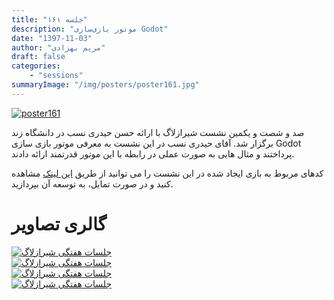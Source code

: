```yaml
---
title: "جلسه ۱۶۱"
description: "موتور بازی‌سازی Godot"
date: "1397-11-03"
author: "مریم بهزادی"
draft: false
categories:
    - "sessions"
summaryImage: "/img/posters/poster161.jpg"
---
```

[![poster161](../../img/posters/poster161.jpg)](../../img/poster161.jpg)

صد و شصت و یکمین نشست شیرازلاگ با ارائه حسن حیدری نسب در دانشگاه زند برگزار شد. آقای حیدری نسب در این نشست به معرفی موتور بازی سازی Godot پرداختند و مثال هایی به صورت عملی در رابطه با این موتور قدرتمند ارائه دادند. 

کدهای مربوط به بازی ایجاد شده در این نشست را می توانید از طریق
  [این لینک](https://github.com/HassanHeydariNasab/lug)
  مشاهده کنید و در صورت تمایل، به توسعه آن بپردازید.
 
 <div class="row">
    <div class="col-lg-12">
        <h1 class="page-header">گالری تصاویر</h1>  
  <div class="col-lg-4 col-md-4 col-xs-6 thumb">
            <a class="thumbnail" href="#" data-image-id="" data-toggle="modal" data-title="نشست هفتگی شیرازلاگ با حضور جمعی از دوستان" data-caption="" data-image="../../img/IMG_20190406_080323.jpg" data-target="#image-gallery">
                <img class="img-responsive" src="../../img/IMG_20190406_080323.jpg"
                alt="جلسات هفتگی شیرازلاگ">
            </a>
        </div>
 <div class="col-lg-4 col-md-4 col-xs-6 thumb">
            <a class="thumbnail" href="#" data-image-id="" data-toggle="modal" data-title="نشست هفتگی شیرازلاگ با حضور جمعی از دوستان" data-caption="" data-image="../../img/IMG_20190406_080328.jpg" data-target="#image-gallery">
                <img class="img-responsive" src="../../img/IMG_20190406_080328.jpg"
                alt="جلسات هفتگی شیرازلاگ">
            </a>
        </div>
 <div class="col-lg-4 col-md-4 col-xs-6 thumb">
            <a class="thumbnail" href="#" data-image-id="" data-toggle="modal" data-title="نشست هفتگی شیرازلاگ با حضور جمعی از دوستان" data-caption="" data-image="../../img/IMG_20190406_080357.jpg" data-target="#image-gallery">
                <img class="img-responsive" src="../../img/IMG_20190406_080357.jpg"
                alt="جلسات هفتگی شیرازلاگ">
            </a>
        </div> 
        <div class="col-lg-4 col-md-4 col-xs-6 thumb">
            <a class="thumbnail" href="#" data-image-id="" data-toggle="modal" data-title="نشست هفتگی شیرازلاگ با حضور جمعی از دوستان" data-caption="" data-image="../../img/IMG_20190406_080321.jpg" data-target="#image-gallery">
                <img class="img-responsive" src="../../img/IMG_20190406_080321.jpg"
                alt="جلسات هفتگی شیرازلاگ">
            </a>
        </div>